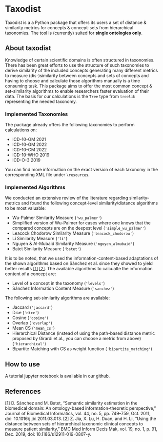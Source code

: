 # Taxodist 

Taxodist is a a Python package that offers its users a set of distance & similarity metrics for concepts & concept-sets from hierarchical taxonomies.
The tool is (currently) suited for **single ontologies only**.


## About taxodist

Knowledge of certain scientific domains is often structured in taxonomies. There has been great efforts to use the structure of such taxonomies to derive similarity of the included concepts generating many different metrics to measure (dis-)similarity between concepts and sets of concepts and having to choose and calculate those algorithms manually is a time consuming task. This package aims to offer the most common concept & set-similarity algorithms to enable researchers faster evaluation of their data.
The basis for our calculations is the `Tree` type from `treelib` representing the needed taxonomy.

### Implemented Taxonomies

The package already offers the following taxonomies to perform calculations on:

- ICD-10-GM 2021
- ICD-10-GM 2022
- ICD-10-CM 2022
- ICD-10-WHO 2019
- ICD-O-3 2019

You can find more information on the exact version of each taxonomy in the corresponding XML file under ```\resources```.

### Implemented Algorithms

We conducted an extensive review of the literature regarding similarity-metrics and found the following concept-level similarity/distance algorithms to be most valuable:

- Wu-Palmer Similarity Measure (`'wu_palmer'`)
- Simplified version of Wu-Palmer for cases where one knows that the compared concepts are on the deepest level (``'simple_wu_palmer'``)
- Leacock Chodorow Similarity Measure (`'leacock_chodorow'`)
- Li Similarity Measure (``'li'``)
- Nguyen & Al-Mubaid Similarity Measure (``'nguyen_almubaid'``)
- Batet Similarity Measure (``'batet'``)

It is to be noted, that we used the information-content-based adaptations of the shown algorithms based on Sánchez et al. since they showed to yield better results [[1]]((https://doi.org/10.1016/j.jbi.2011.03.013)) [[2]](https://doi.org/10.1186/s12911-019-0807-y). 
The available algorithms to calcualte the information content of a concept are:

- Level of a concept in the taxonomy (``'levels'``)
- Sánchez Information Content Measure  (``'sanchez'``)

The following set-similarity algorithms are available:

- Jaccard (``'jaccard'``)
- Dice (``'dice'``)
- Cosine (``'cosine'``)
- Overlap (``'overlap'``)
- Mean CS (``'mean_cs'``)
- Hierarchical Distance (instead of using the path-based distance metric proposed by Girardi et al., you can choose a metric from above) (``'hierarchical'``)
- Bipartite Matching with CS as weight function (``'bipartite_matching'``)

## How to use 
A tutorial jupyter notebook is available in our github.

## References
[1] D. Sánchez and M. Batet, “Semantic similarity estimation in the biomedical domain: An ontology-based information-theoretic perspective,” Journal of Biomedical Informatics, vol. 44, no. 5, pp. 749–759, Oct. 2011, doi: 10.1016/j.jbi.2011.03.013.
[2] Z. Jia, X. Lu, H. Duan, and H. Li, “Using the distance between sets of hierarchical taxonomic clinical concepts to measure patient similarity,” BMC Med Inform Decis Mak, vol. 19, no. 1, p. 91, Dec. 2019, doi: 10.1186/s12911-019-0807-y.



